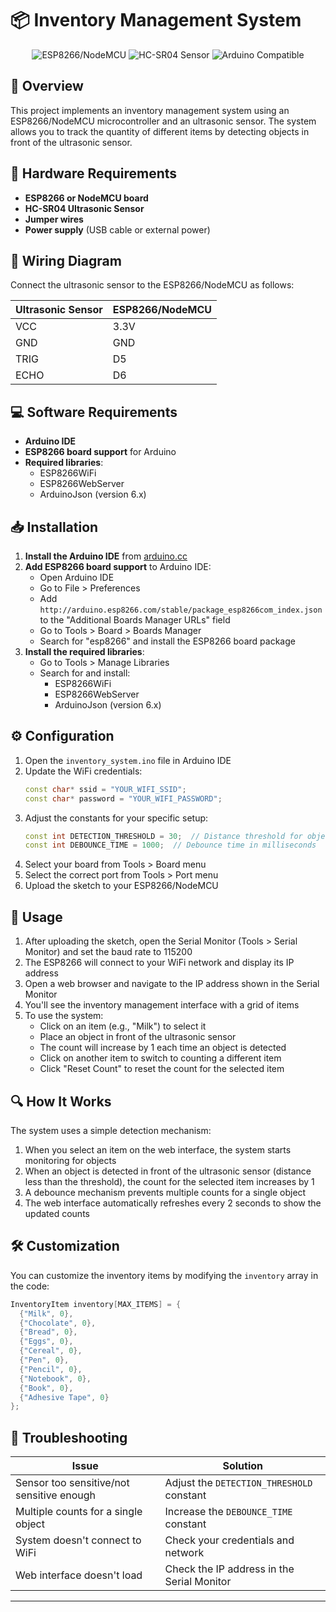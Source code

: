 # 📦 Inventory Management System

<div align="center">
  <img src="https://img.shields.io/badge/ESP8266-NodeMCU-blue" alt="ESP8266/NodeMCU">
  <img src="https://img.shields.io/badge/Sensor-HC--SR04-green" alt="HC-SR04 Sensor">
  <img src="https://img.shields.io/badge/Arduino-Compatible-orange" alt="Arduino Compatible">
</div>

## 🚀 Overview

This project implements an inventory management system using an ESP8266/NodeMCU microcontroller and an ultrasonic sensor. The system allows you to track the quantity of different items by detecting objects in front of the ultrasonic sensor.

## 🔧 Hardware Requirements

- **ESP8266 or NodeMCU board**
- **HC-SR04 Ultrasonic Sensor**
- **Jumper wires**
- **Power supply** (USB cable or external power)

## 🔌 Wiring Diagram

Connect the ultrasonic sensor to the ESP8266/NodeMCU as follows:

| Ultrasonic Sensor | ESP8266/NodeMCU |
|-------------------|-----------------|
| VCC               | 3.3V            |
| GND               | GND             |
| TRIG              | D5              |
| ECHO              | D6              |

## 💻 Software Requirements

- **Arduino IDE**
- **ESP8266 board support** for Arduino
- **Required libraries**:
  - ESP8266WiFi
  - ESP8266WebServer
  - ArduinoJson (version 6.x)

## 📥 Installation

1. **Install the Arduino IDE** from [arduino.cc](https://www.arduino.cc/en/software)
2. **Add ESP8266 board support** to Arduino IDE:
   - Open Arduino IDE
   - Go to File > Preferences
   - Add `http://arduino.esp8266.com/stable/package_esp8266com_index.json` to the "Additional Boards Manager URLs" field
   - Go to Tools > Board > Boards Manager
   - Search for "esp8266" and install the ESP8266 board package
3. **Install the required libraries**:
   - Go to Tools > Manage Libraries
   - Search for and install:
     - ESP8266WiFi
     - ESP8266WebServer
     - ArduinoJson (version 6.x)

## ⚙️ Configuration

1. Open the `inventory_system.ino` file in Arduino IDE
2. Update the WiFi credentials:
   ```cpp
   const char* ssid = "YOUR_WIFI_SSID";
   const char* password = "YOUR_WIFI_PASSWORD";
   ```
3. Adjust the constants for your specific setup:
   ```cpp
   const int DETECTION_THRESHOLD = 30;  // Distance threshold for object detection (cm)
   const int DEBOUNCE_TIME = 1000;  // Debounce time in milliseconds
   ```
4. Select your board from Tools > Board menu
5. Select the correct port from Tools > Port menu
6. Upload the sketch to your ESP8266/NodeMCU

## 🚀 Usage

1. After uploading the sketch, open the Serial Monitor (Tools > Serial Monitor) and set the baud rate to 115200
2. The ESP8266 will connect to your WiFi network and display its IP address
3. Open a web browser and navigate to the IP address shown in the Serial Monitor
4. You'll see the inventory management interface with a grid of items
5. To use the system:
   - Click on an item (e.g., "Milk") to select it
   - Place an object in front of the ultrasonic sensor
   - The count will increase by 1 each time an object is detected
   - Click on another item to switch to counting a different item
   - Click "Reset Count" to reset the count for the selected item

## 🔍 How It Works

The system uses a simple detection mechanism:
1. When you select an item on the web interface, the system starts monitoring for objects
2. When an object is detected in front of the ultrasonic sensor (distance less than the threshold), the count for the selected item increases by 1
3. A debounce mechanism prevents multiple counts for a single object
4. The web interface automatically refreshes every 2 seconds to show the updated counts

## 🛠️ Customization

You can customize the inventory items by modifying the `inventory` array in the code:

```cpp
InventoryItem inventory[MAX_ITEMS] = {
  {"Milk", 0},
  {"Chocolate", 0},
  {"Bread", 0},
  {"Eggs", 0},
  {"Cereal", 0},
  {"Pen", 0}, 
  {"Pencil", 0},
  {"Notebook", 0},
  {"Book", 0},
  {"Adhesive Tape", 0}
};
```

## 🔧 Troubleshooting

| Issue | Solution |
|-------|----------|
| Sensor too sensitive/not sensitive enough | Adjust the `DETECTION_THRESHOLD` constant |
| Multiple counts for a single object | Increase the `DEBOUNCE_TIME` constant |
| System doesn't connect to WiFi | Check your credentials and network |
| Web interface doesn't load | Check the IP address in the Serial Monitor |

---
